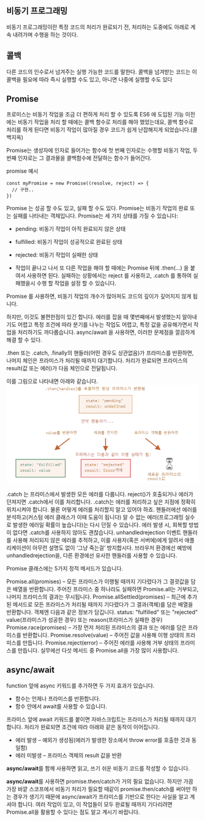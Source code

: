 ## 비동기 프로그래밍

비동기 프로그래밍이란 특정 코드의 처리가 완료되기 전, 처리하는 도중에도 아래로 계속 내려가며 수행을 하는 것이다.

## 콜백

다른 코드의 인수로서 넘겨주는 실행 가능한 코드를 말한다. 콜백을 넘겨받는 코드는 이 콜백을 필요에 따라 즉시 실행할 수도 있고, 아니면 나중에 실행할 수도 있다

## Promise

프로미스는 비동기 작업을 조금 더 편하게 처리 할 수 있도록 ES6 에 도입된 기능
이전에는 비동기 작업을 처리 할 때에는 콜백 함수로 처리를 해야 했었는데요, 콜백 함수로 처리를 하게 된다면 비동기 작업이 많아질 경우 코드가 쉽게 난잡해지게 되었습니다.(콜백지옥)

Promise는 생성자에 인자로 들어가는 함수에 첫 번째 인자로는 수행할 비동기 작업, 두 번째 인자로는 그 결과물을 콜백함수에 전달하는 함수가 들어간다.

promise 예시

```
const myPromise = new Promise((resolve, reject) => {
  // 구현..
})
```

Promise 는 성공 할 수도 있고, 실패 할 수도 있다.
Promise는 비동기 작업의 완료 또는 실패를 나타내는 객체입니다. Promise는 세 가지 상태를 가질 수 있습니다:

- pending: 비동기 작업이 아직 완료되지 않은 상태
- fulfilled: 비동기 작업이 성공적으로 완료된 상태
- rejected: 비동기 작업이 실패한 상태

- 작업이 끝나고 나서 또 다른 작업을 해야 할 때에는 Promise 뒤에 .then(...) 을 붙여서 사용하면 된다. 실패하는 상황에서는 reject 를 사용하고, .catch 를 통하여 실패했을시 수행 할 작업을 설정 할 수 있습니다.

Promise 를 사용하면, 비동기 작업의 개수가 많아져도 코드의 깊이가 깊어지지 않게 됩니다.

하지만, 이것도 불편한점이 있긴 합니다. 에러를 잡을 때 몇번째에서 발생했는지 알아내기도 어렵고 특정 조건에 따라 분기를 나누는 작업도 어렵고, 특정 값을 공유해가면서 작업을 처리하기도 까다롭습니다. async/await 을 사용하면, 이러한 문제점을 깔끔하게 해결 할 수 있다.

.then 또는 .catch, .finally의 핸들러(어떤 경우도 상관없음)가 프라미스를 반환하면, 나머지 체인은 프라미스가 처리될 때까지 대기합니다. 처리가 완료되면 프라미스의 result(값 또는 에러)가 다음 체인으로 전달됩니다.

이를 그림으로 나타내면 아래와 같습니다.
![Alt text](image.png)

.catch 는 프라미스에서 발생한 모든 에러를 다룹니다. reject()가 호출되거나 에러가 던져지면 .catch에서 이를 처리합니다.
.catch는 에러를 처리하고 싶은 지점에 정확히 위치시켜야 합니다. 물론 어떻게 에러를 처리할지 알고 있어야 하죠. 핸들러에선 에러를 분석하고(커스텀 에러 클래스가 이때 도움이 됩니다) 알 수 없는 에러(프로그래밍 실수로 발생한 에러일 확률이 높습니다)는 다시 던질 수 있습니다.
에러 발생 시, 회복할 방법이 없다면 .catch를 사용하지 않아도 괜찮습니다.
unhandledrejection 이벤트 핸들러를 사용해 처리되지 않은 에러를 추적하고, 이를 사용자(혹은 서버에)에게 알려서 애플리케이션이 아무런 설명도 없이 ‘그냥 죽는걸’ 방지합시다. 브라우저 환경에선 예방에 unhandledrejection을, 다른 환경에선 유사한 핸들러를 사용할 수 있습니다.

Promise 클래스에는 5가지 정적 메서드가 있습니다.

Promise.all(promises) – 모든 프라미스가 이행될 때까지 기다렸다가 그 결괏값을 담은 배열을 반환합니다. 주어진 프라미스 중 하나라도 실패하면 Promise.all는 거부되고, 나머지 프라미스의 결과는 무시됩니다.
Promise.allSettled(promises) – 최근에 추가된 메서드로 모든 프라미스가 처리될 때까지 기다렸다가 그 결과(객체)를 담은 배열을 반환합니다. 객체엔 다음과 같은 정보가 담깁니다.
status: "fulfilled" 또는 "rejected"
value(프라미스가 성공한 경우) 또는 reason(프라미스가 실패한 경우)
Promise.race(promises) – 가장 먼저 처리된 프라미스의 결과 또는 에러를 담은 프라미스를 반환합니다.
Promise.resolve(value) – 주어진 값을 사용해 이행 상태의 프라미스를 만듭니다.
Promise.reject(error) – 주어진 에러를 사용해 거부 상태의 프라미스를 만듭니다.
실무에선 다섯 메서드 중 Promise.all을 가장 많이 사용합니다.

## async/await

function 앞에 async 키워드를 추가하면 두 가지 효과가 있습니다.

- 함수는 언제나 프라미스를 반환합니다.
- 함수 안에서 await를 사용할 수 있습니다.

프라미스 앞에 await 키워드를 붙이면 자바스크립트는 프라미스가 처리될 때까지 대기합니다. 처리가 완료되면 조건에 따라 아래와 같은 동작이 이어집니다.

- 에러 발생 – 예외가 생성됨(에러가 발생한 장소에서 throw error를 호출한 것과 동일함)
- 에러 미발생 – 프라미스 객체의 result 값을 반환

**async/await**를 함께 사용하면 읽고, 쓰기 쉬운 비동기 코드를 작성할 수 있습니다.

**async/await**를 사용하면 promise.then/catch가 거의 필요 없습니다. 하지만 가끔 가장 바깥 스코프에서 비동기 처리가 필요할 때같이 promise.then/catch를 써야만 하는 경우가 생기기 때문에 async/await가 프라미스를 기반으로 한다는 사실을 알고 계셔야 합니다. 여러 작업이 있고, 이 작업들이 모두 완료될 때까지 기다리려면 Promise.all을 활용할 수 있다는 점도 알고 계시기 바랍니다.
